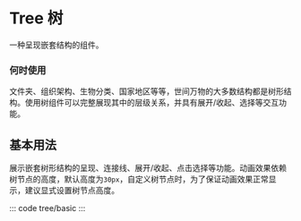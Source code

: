 <script setup>
import basic from 'exam/tree/basic.vue'
</script>

# Tree 树

一种呈现嵌套结构的组件。

### 何时使用

文件夹、组织架构、生物分类、国家地区等等，世间万物的大多数结构都是树形结构。使用树组件可以完整展现其中的层级关系，并具有展开/收起、选择等交互功能。

## 基本用法
展示嵌套树形结构的呈现、连接线、展开/收起、点击选择等功能。动画效果依赖树节点的高度，默认高度为`30px`，自定义树节点时，为了保证动画效果正常显示，建议显式设置树节点高度。

::: code tree/basic
<basic></basic>
:::
